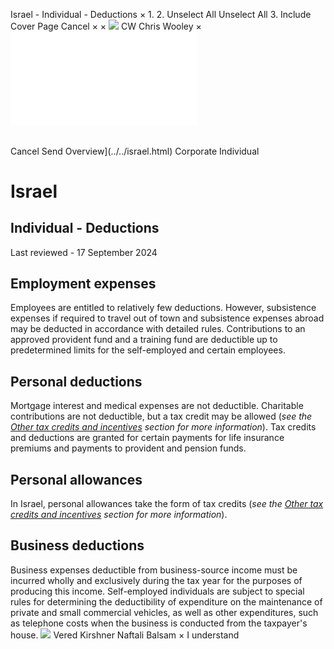 Israel - Individual - Deductions
×
1.
2.
Unselect All
Unselect All
3.
Include Cover Page
Cancel
×
×
![](../../-/media/world-wide-tax-summaries/attachments/global---chris-wooley.ashx%3Frev=ac5e5f3223b34096b1afc2a6009c7320&revision=ac5e5f32-23b3-4096-b1af-c2a6009c7320&hash=859B7ADC84DC2CBEC9760E9E6EE7DE6D0A8BFCDF)
CW
Chris Wooley
×
![](deductions.html)
######
Cancel
Send
Overview](../../israel.html)
Corporate
Individual
# Israel
## Individual - Deductions
Last reviewed - 17 September 2024
## Employment expenses
Employees are entitled to relatively few deductions. However, subsistence expenses if required to travel out of town and subsistence expenses abroad may be deducted in accordance with detailed rules.
Contributions to an approved provident fund and a training fund are deductible up to predetermined limits for the self-employed and certain employees.
## Personal deductions
Mortgage interest and medical expenses are not deductible. Charitable contributions are not deductible, but a tax credit may be allowed (*see the [Other tax credits and incentives](other-tax-credits-and-incentives.html) section for more information*).
Tax credits and deductions are granted for certain payments for life insurance premiums and payments to provident and pension funds.
## Personal allowances
In Israel, personal allowances take the form of tax credits (*see the [Other tax credits and incentives](other-tax-credits-and-incentives.html) section for more information*).
## Business deductions
Business expenses deductible from business-source income must be incurred wholly and exclusively during the tax year for the purposes of producing this income.
Self-employed individuals are subject to special rules for determining the deductibility of expenditure on the maintenance of private and small commercial vehicles, as well as other expenditures, such as telephone costs when the business is conducted from the taxpayer's house.
![](../../-/media/world-wide-tax-summaries/attachments/israel---vered_kirshner.ashx%3Frev=2fde9ae84e5a47b8a190e22d9bce9b43&revision=2fde9ae8-4e5a-47b8-a190-e22d9bce9b43&hash=3131FA2D5181FE54770AE6EE88F0AA9E8EFC7F3D)
Vered Kirshner
Naftali Balsam
×
I understand